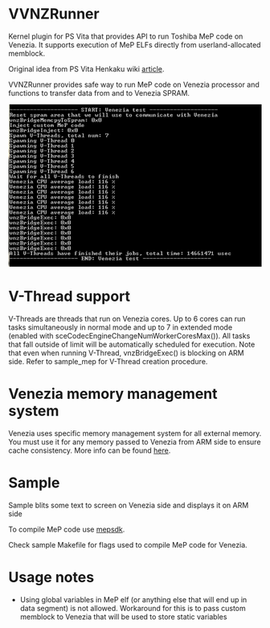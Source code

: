 # VVNZRunner

Kernel plugin for PS Vita that provides API to run Toshiba MeP code on Venezia.
It supports execution of MeP ELFs directly from userland-allocated memblock.

Original idea from PS Vita Henkaku wiki [article](https://wiki.henkaku.xyz/vita/Venezia).

VVNZRunner provides safe way to run MeP code on Venezia processor and functions to transfer data from and to Venezia SPRAM.

![alt text](https://github.com/GrapheneCt/VVNZRunner/blob/main/scr.PNG?raw=true)

# V-Thread support

V-Threads are threads that run on Venezia cores. Up to 6 cores can run tasks simultaneously in normal mode and up to 7 in extended mode (enabled with sceCodecEngineChangeNumWorkerCoresMax()). All tasks that fall outside of limit will be automatically scheduled for execution. Note that even when running V-Thread, vnzBridgeExec() is blocking on ARM side. Refer to sample_mep for V-Thread creation procedure.

# Venezia memory management system

Venezia uses specific memory management system for all external memory. You must use it for any memory passed to Venezia from ARM side to ensure cache consistency. More info can be found [here](https://github.com/GrapheneCt/VVNZRunner/blob/main/sample_mep/include/vnz/memory.h).

# Sample

Sample blits some text to screen on Venezia side and displays it on ARM side

To compile MeP code use [mepsdk](https://github.com/TeamMolecule/mepsdk).

Check sample Makefile for flags used to compile MeP code for Venezia.

# Usage notes

- Using global variables in MeP elf (or anything else that will end up in data segment) is not allowed. Workaround for this is to pass custom memblock to Venezia that will be used to store static variables


